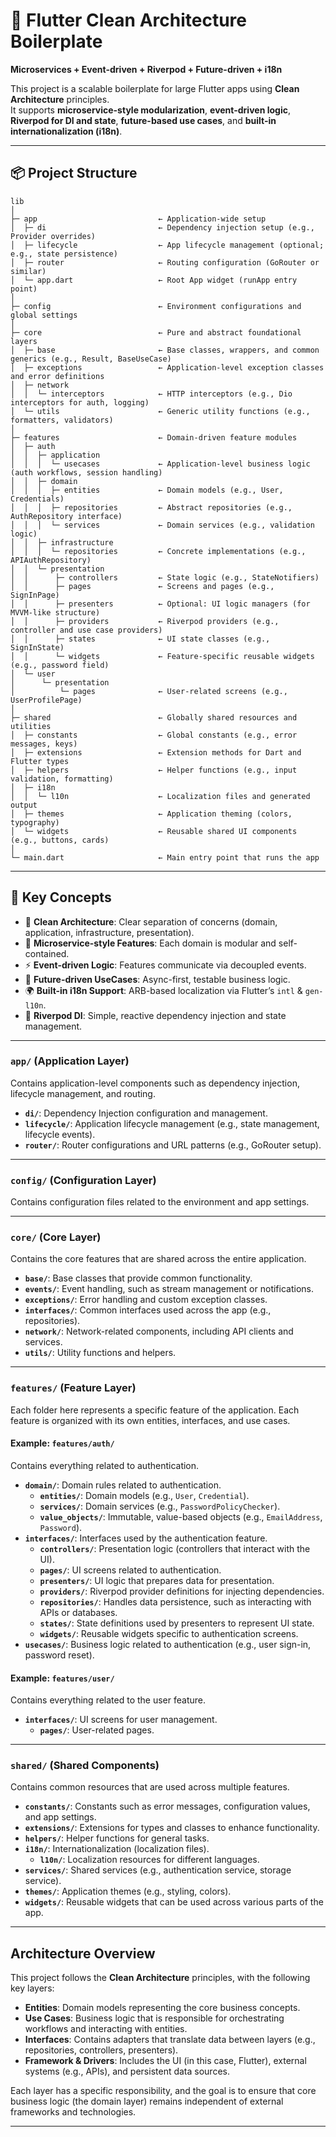 # 🧱 Flutter Clean Architecture Boilerplate

**Microservices + Event-driven + Riverpod + Future-driven + i18n**

This project is a scalable boilerplate for large Flutter apps using **Clean Architecture** principles.  
It supports **microservice-style modularization**, **event-driven logic**, **Riverpod for DI and state**, **future-based use cases**, and **built-in internationalization (i18n)**.

---

## 📦 Project Structure

```plaintext
lib
│
├─ app                           ← Application-wide setup
│  ├─ di                         ← Dependency injection setup (e.g., Provider overrides)
│  ├─ lifecycle                  ← App lifecycle management (optional; e.g., state persistence)
│  ├─ router                     ← Routing configuration (GoRouter or similar)
│  └─ app.dart                   ← Root App widget (runApp entry point)
│
├─ config                        ← Environment configurations and global settings
│
├─ core                          ← Pure and abstract foundational layers
│  ├─ base                       ← Base classes, wrappers, and common generics (e.g., Result, BaseUseCase)
│  ├─ exceptions                 ← Application-level exception classes and error definitions
│  ├─ network
│  │  └─ interceptors            ← HTTP interceptors (e.g., Dio interceptors for auth, logging)
│  └─ utils                      ← Generic utility functions (e.g., formatters, validators)
│
├─ features                      ← Domain-driven feature modules
│  ├─ auth
│  │  ├─ application
│  │  │  └─ usecases             ← Application-level business logic (auth workflows, session handling)
│  │  ├─ domain
│  │  │  ├─ entities             ← Domain models (e.g., User, Credentials)
│  │  │  ├─ repositories         ← Abstract repositories (e.g., AuthRepository interface)
│  │  │  └─ services             ← Domain services (e.g., validation logic)
│  │  ├─ infrastructure
│  │  │  └─ repositories         ← Concrete implementations (e.g., APIAuthRepository)
│  │  └─ presentation
│  │      ├─ controllers         ← State logic (e.g., StateNotifiers)
│  │      ├─ pages               ← Screens and pages (e.g., SignInPage)
│  │      ├─ presenters          ← Optional: UI logic managers (for MVVM-like structure)
│  │      ├─ providers           ← Riverpod providers (e.g., controller and use case providers)
│  │      ├─ states              ← UI state classes (e.g., SignInState)
│  │      └─ widgets             ← Feature-specific reusable widgets (e.g., password field)
│  └─ user
│      └─ presentation
│          └─ pages              ← User-related screens (e.g., UserProfilePage)
│
├─ shared                        ← Globally shared resources and utilities
│  ├─ constants                  ← Global constants (e.g., error messages, keys)
│  ├─ extensions                 ← Extension methods for Dart and Flutter types
│  ├─ helpers                    ← Helper functions (e.g., input validation, formatting)
│  ├─ i18n
│  │  └─ l10n                    ← Localization files and generated output
│  ├─ themes                     ← Application theming (colors, typography)
│  └─ widgets                    ← Reusable shared UI components (e.g., buttons, cards)
│
└─ main.dart                     ← Main entry point that runs the app

```

---

## 🧠 Key Concepts

- 🧱 **Clean Architecture**: Clear separation of concerns (domain, application, infrastructure, presentation).
- 🧩 **Microservice-style Features**: Each domain is modular and self-contained.
- ⚡ **Event-driven Logic**: Features communicate via decoupled events.
- 🧪 **Future-driven UseCases**: Async-first, testable business logic.
- 🌍 **Built-in i18n Support**: ARB-based localization via Flutter’s `intl` & `gen-l10n`.
- 💉 **Riverpod DI**: Simple, reactive dependency injection and state management.

---

### `app/` (Application Layer)

Contains application-level components such as dependency injection, lifecycle management, and routing.

- **`di/`**: Dependency Injection configuration and management.
- **`lifecycle/`**: Application lifecycle management (e.g., state management, lifecycle events).
- **`router/`**: Router configurations and URL patterns (e.g., GoRouter setup).

---

### `config/` (Configuration Layer)

Contains configuration files related to the environment and app settings.

---

### `core/` (Core Layer)

Contains the core features that are shared across the entire application.

- **`base/`**: Base classes that provide common functionality.
- **`events/`**: Event handling, such as stream management or notifications.
- **`exceptions/`**: Error handling and custom exception classes.
- **`interfaces/`**: Common interfaces used across the app (e.g., repositories).
- **`network/`**: Network-related components, including API clients and services.
- **`utils/`**: Utility functions and helpers.

---

### `features/` (Feature Layer)

Each folder here represents a specific feature of the application. Each feature is organized with its own entities, interfaces, and use cases.

#### Example: `features/auth/`

Contains everything related to authentication.

- **`domain/`**: Domain rules related to authentication.
  - **`entities/`**: Domain models (e.g., `User`, `Credential`).
  - **`services/`**: Domain services (e.g., `PasswordPolicyChecker`).
  - **`value_objects/`**: Immutable, value-based objects (e.g., `EmailAddress`, `Password`).
- **`interfaces/`**: Interfaces used by the authentication feature.
  - **`controllers/`**: Presentation logic (controllers that interact with the UI).
  - **`pages/`**: UI screens related to authentication.
  - **`presenters/`**: UI logic that prepares data for presentation.
  - **`providers/`**: Riverpod provider definitions for injecting dependencies.
  - **`repositories/`**: Handles data persistence, such as interacting with APIs or databases.
  - **`states/`**: State definitions used by presenters to represent UI state.
  - **`widgets/`**: Reusable widgets specific to authentication screens.
- **`usecases/`**: Business logic related to authentication (e.g., user sign-in, password reset).

#### Example: `features/user/`

Contains everything related to the user feature.

- **`interfaces/`**: UI screens for user management.
  - **`pages/`**: User-related pages.

---

### `shared/` (Shared Components)

Contains common resources that are used across multiple features.

- **`constants/`**: Constants such as error messages, configuration values, and app settings.
- **`extensions/`**: Extensions for types and classes to enhance functionality.
- **`helpers/`**: Helper functions for general tasks.
- **`i18n/`**: Internationalization (localization files).
  - **`l10n/`**: Localization resources for different languages.
- **`services/`**: Shared services (e.g., authentication service, storage service).
- **`themes/`**: Application themes (e.g., styling, colors).
- **`widgets/`**: Reusable widgets that can be used across various parts of the app.

---

## Architecture Overview

This project follows the **Clean Architecture** principles, with the following key layers:

- **Entities**: Domain models representing the core business concepts.
- **Use Cases**: Business logic that is responsible for orchestrating workflows and interacting with entities.
- **Interfaces**: Contains adapters that translate data between layers (e.g., repositories, controllers, presenters).
- **Framework & Drivers**: Includes the UI (in this case, Flutter), external systems (e.g., APIs), and persistent data sources.

Each layer has a specific responsibility, and the goal is to ensure that core business logic (the domain layer) remains independent of external frameworks and technologies.

---
